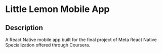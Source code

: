 # Little Lemon Mobile App
## Description
A React Native mobile app built for the final project of Meta React Native Specialization offered through Coursera.
